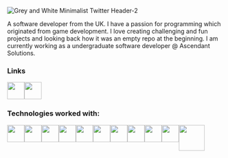 
![Grey and White Minimalist Twitter Header-2](https://github.com/Kroplewski-M/Kroplewski-M/assets/52794168/e98ee9e8-670b-4149-bfc6-21a88140fc4c)


A software developer from the UK. I have a passion for programming which originated from game development. I love creating challenging and fun projects and looking back how it was an empty repo at the beginning. I am currently working as a undergraduate software developer @ Ascendant Solutions.

<h3>Links</h3>
<div style="display:flex">
<a href="https://www.mateusz-k.dev" target="_blank"><img src="https://cdn-icons-png.flaticon.com/512/5602/5602732.png" style="width:40px"></a>
 <a href="https://www.linkedin.com/in/mateusz-kroplewski-732239176/" target="_blank"><img src="https://cdn-icons-png.flaticon.com/512/174/174857.png" style="width:40px"></a>
</div>




<h3>Technologies worked with:</h3>
<div style="display:flex">
<img src="https://cdn.pixabay.com/photo/2017/08/05/11/16/logo-2582748_1280.png" style="width:40px ">
 <img src="https://cdn.pixabay.com/photo/2017/08/05/11/16/logo-2582747_1280.png" style="width:40px ">
 <img src="https://upload.wikimedia.org/wikipedia/commons/thumb/d/d5/Tailwind_CSS_Logo.svg/600px-Tailwind_CSS_Logo.svg.png?20211001194333" style="width:40px ">
<img src="https://upload.wikimedia.org/wikipedia/commons/thumb/a/a7/React-icon.svg/512px-React-icon.svg.png?20220125121207" style="width:40px ">
<img src="https://upload.wikimedia.org/wikipedia/commons/thumb/9/95/Vue.js_Logo_2.svg/2367px-Vue.js_Logo_2.svg.png" style="width:40px">
<img src="https://miro.medium.com/v2/resize:fit:1200/1*yUNfohs9jA6GCDmyCYJTvA@2x.png" style="width:40px">
<img src="https://upload.wikimedia.org/wikipedia/commons/thumb/4/4c/Typescript_logo_2020.svg/512px-Typescript_logo_2020.svg.png?20221110153201" style="width:40px"> 
<img src="https://avatars.githubusercontent.com/u/54469796?s=200&v=4" style="width:40px">

<img src="https://seeklogo.com/images/C/c-sharp-c-logo-02F17714BA-seeklogo.com.png" style="width:40px ">  
<img src="https://imgs.search.brave.com/phwKskPx4wrsTZMfQm22GTflEZeq4z6WjWRMxeRDX_8/rs:fit:860:0:0/g:ce/aHR0cHM6Ly91cGxv/YWQud2lraW1lZGlh/Lm9yZy93aWtpcGVk/aWEvY29tbW9ucy83/LzdkL01pY3Jvc29m/dF8uTkVUX2xvZ28u/c3Zn.svg" style="width:40px ">  
<img src="https://imgs.search.brave.com/-ch5-z2zu8U5YsFwN9Gg_Td1bWZ5tE8001blri277Z4/rs:fit:860:0:0/g:ce/aHR0cHM6Ly9zdGF0/aWMuaW5mcmFnaXN0/aWNzLmNvbS9tYXJr/ZXRpbmcvV2Vic2l0/ZS9wcm9kdWN0cy9p/Z25pdGUtdWktbGFu/ZGluZy9ibGF6b3It/bG9nby5zdmc.svg" style="width:60px; margin-left-10px; ">  

 <div>

